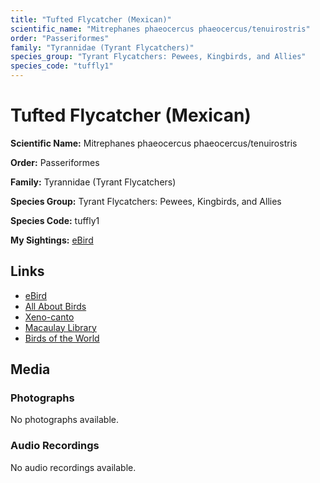 ```yaml
---
title: "Tufted Flycatcher (Mexican)"
scientific_name: "Mitrephanes phaeocercus phaeocercus/tenuirostris"
order: "Passeriformes"
family: "Tyrannidae (Tyrant Flycatchers)"
species_group: "Tyrant Flycatchers: Pewees, Kingbirds, and Allies"
species_code: "tuffly1"
---
```


# Tufted Flycatcher (Mexican)

**Scientific Name:** Mitrephanes phaeocercus phaeocercus/tenuirostris

**Order:** Passeriformes

**Family:** Tyrannidae (Tyrant Flycatchers)

**Species Group:** Tyrant Flycatchers: Pewees, Kingbirds, and Allies

**Species Code:** tuffly1

**My Sightings:** [eBird](https://ebird.org/lifelist?r=world&time=life&spp=tuffly1)

## Links
* [eBird](https://ebird.org/species/tuffly1) 
* [All About Birds](https://www.allaboutbirds.org/guide/tuffly1) 
* [Xeno-canto](https://www.xeno-canto.org/species/tuffly1) 
* [Macaulay Library](https://search.macaulaylibrary.org/catalog?taxonCode=tuffly1&sort=rating_rank_desc)
* [Birds of the World](https://birdsoftheworld.org/bow/species/tuffly1)

## Media
### Photographs
No photographs available.

### Audio Recordings
No audio recordings available.
